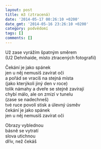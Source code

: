 ```yaml
---
layout: post
title: m3 (ztracená)
date: '2014-05-17 00:26:10 +0200'
date_gmt: '2014-05-16 23:26:10 +0200'
category: podvědomí
tags: []
comments: []
---
```

<p>Už zase vyrážím špatným směrem<br />
(U2 Dehnhaide, místo ztracených fotografií)</p>
<p>Čekání je jako spánek<br />
jen u něj nemusíš zavírat oči<br />
a pořád se vracíš na stejná místa<br />
(jako kterýkoli jiný den v roce)<br />
tolik námahy a dveře se stejně zavírají<br />
chybí málo, ale on zmizí v tunelu<br />
(zase se nadechneš)<br />
tvé ruce povolí stisk a úlevný úsměv<br />
čekání je jako spánek<br />
jen u něj nemusíš zavírat oči</p>
<p>Obrazy vyblednou<br />
básně se vytratí<br />
slova utichnou<br />
dřív, než čekáš</p>
